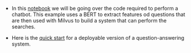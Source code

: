 - In this [notebook](TUTORIAL.ipynb) we will be going over the code required to perform a chatbot. This example uses a BERT to extract features od questions that are then used with Milvus to build a system that can perform the searches. 

- Here is the [quick start](QUICK_START.md) for a deployable version of a question-answering system.

